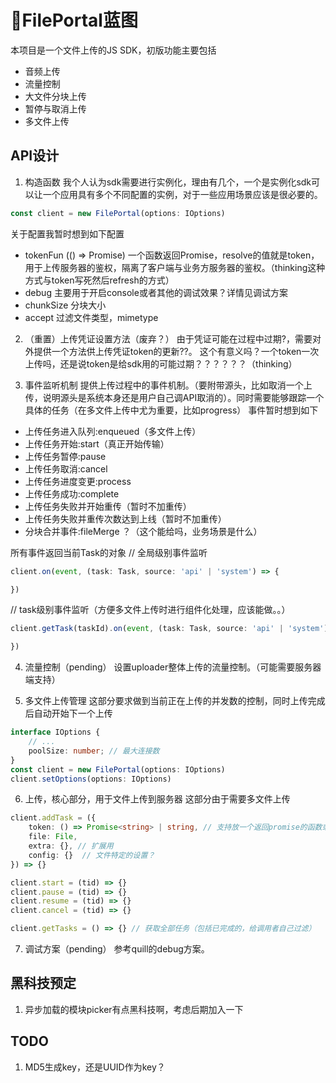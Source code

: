 # FilePortal蓝图
本项目是一个文件上传的JS SDK，初版功能主要包括
* 音频上传
* 流量控制
* 大文件分块上传
* 暂停与取消上传
* 多文件上传

## API设计

1. 构造函数
我个人认为sdk需要进行实例化，理由有几个，一个是实例化sdk可以让一个应用具有多个不同配置的实例，对于一些应用场景应该是很必要的。
```Javascript
const client = new FilePortal(options: IOptions)
```
关于配置我暂时想到如下配置
* tokenFun (() => Promise<string>) 一个函数返回Promise，resolve的值就是token，用于上传服务器的鉴权，隔离了客户端与业务方服务器的鉴权。（thinking这种方式与token写死然后refresh的方式）
* debug 主要用于开启console或者其他的调试效果？详情见调试方案
* chunkSize 分块大小
* accept 过滤文件类型，mimetype


2. （重置）上传凭证设置方法（废弃？）
由于凭证可能在过程中过期?，需要对外提供一个方法供上传凭证token的更新??。
这个有意义吗？一个token一次上传吗，还是说token是给sdk用的可能过期？？？？？？（thinking）

3. 事件监听机制
提供上传过程中的事件机制。（要附带源头，比如取消一个上传，说明源头是系统本身还是用户自己调API取消的）。同时需要能够跟踪一个具体的任务（在多文件上传中尤为重要，比如progress）
事件暂时想到如下
* 上传任务进入队列:enqueued（多文件上传）
* 上传任务开始:start（真正开始传输）
* 上传任务暂停:pause
* 上传任务取消:cancel
* 上传任务进度变更:process
* 上传任务成功:complete
* 上传任务失败并开始重传（暂时不加重传）
* 上传任务失败并重传次数达到上线（暂时不加重传）
* 分块合并事件:fileMerge    ？（这个能给吗，业务场景是什么）

所有事件返回当前Task的对象
// 全局级别事件监听
```Typescript
client.on(event, (task: Task, source: 'api' | 'system') => {

})
```
// task级别事件监听（方便多文件上传时进行组件化处理，应该能做。。）
```Typescript
client.getTask(taskId).on(event, (task: Task, source: 'api' | 'system') => {

})
```


4. 流量控制（pending）
设置uploader整体上传的流量控制。（可能需要服务器端支持）

5. 多文件上传管理
这部分要求做到当前正在上传的并发数的控制，同时上传完成后自动开始下一个上传
```Typescript
interface IOptions {
    // ...
    poolSize: number; // 最大连接数
}
const client = new FilePortal(options: IOptions)
client.setOptions(options: IOptions)
```


6. 上传，核心部分，用于文件上传到服务器
这部分由于需要多文件上传
```Typescript
client.addTask = ({
    token: () => Promise<string> | string, // 支持放一个返回promise的函数或者单纯的string，设置上传凭证
    file: File,
    extra: {}, // 扩展用
    config: {}  // 文件特定的设置？
}) => {}

client.start = (tid) => {}
client.pause = (tid) => {}
client.resume = (tid) => {}
client.cancel = (tid) => {}

client.getTasks = () => {} // 获取全部任务（包括已完成的，给调用者自己过滤）

```

7. 调试方案（pending）
参考quill的debug方案。

## 黑科技预定
1. 异步加载的模块picker有点黑科技啊，考虑后期加入一下

## TODO
1. MD5生成key，还是UUID作为key？
